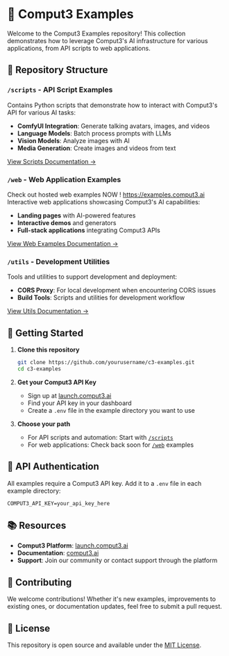 # 🚀 Comput3 Examples

Welcome to the Comput3 Examples repository! This collection demonstrates how to leverage Comput3's AI infrastructure for various applications, from API scripts to web applications.

## 📂 Repository Structure

### `/scripts` - API Script Examples
Contains Python scripts that demonstrate how to interact with Comput3's API for various AI tasks:
- **ComfyUI Integration**: Generate talking avatars, images, and videos
- **Language Models**: Batch process prompts with LLMs
- **Vision Models**: Analyze images with AI
- **Media Generation**: Create images and videos from text

[View Scripts Documentation →](./scripts/README.md)

### `/web` - Web Application Examples
Check out hosted web examples NOW ! 
https://examples.comput3.ai 
Interactive web applications showcasing Comput3's AI capabilities:
- **Landing pages** with AI-powered features
- **Interactive demos** and generators
- **Full-stack applications** integrating Comput3 APIs

[View Web Examples Documentation →](./web/README.md)

### `/utils` - Development Utilities
Tools and utilities to support development and deployment:
- **CORS Proxy**: For local development when encountering CORS issues
- **Build Tools**: Scripts and utilities for development workflow

[View Utils Documentation →](./utils/README.md)

## 🚀 Getting Started

1. **Clone this repository**
   ```bash
   git clone https://github.com/yourusername/c3-examples.git
   cd c3-examples
   ```

2. **Get your Comput3 API Key**
   - Sign up at [launch.comput3.ai](https://launch.comput3.ai)
   - Find your API key in your dashboard
   - Create a `.env` file in the example directory you want to use

3. **Choose your path**
   - For API scripts and automation: Start with [`/scripts`](./scripts)
   - For web applications: Check back soon for [`/web`](./web) examples

## 🔑 API Authentication

All examples require a Comput3 API key. Add it to a `.env` file in each example directory:
```
COMPUT3_API_KEY=your_api_key_here
```

## 📚 Resources

- **Comput3 Platform**: [launch.comput3.ai](https://launch.comput3.ai)
- **Documentation**: [comput3.ai](https://www.comput3.ai)
- **Support**: Join our community or contact support through the platform

## 🤝 Contributing

We welcome contributions! Whether it's new examples, improvements to existing ones, or documentation updates, feel free to submit a pull request.

## 📄 License

This repository is open source and available under the [MIT License](LICENSE).
